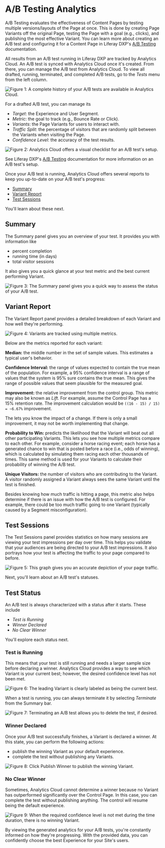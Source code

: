 # A/B Testing Analytics

A/B Testing evaluates the effectiveness of Content Pages by testing multiple
versions/layouts of the Page at once. This is done by creating Page Variants off
the original Page, testing the Page with a goal (e.g., clicks), and publishing
the most effective Variant. You can learn more about creating an A/B test and
configuring it for a Content Page in Liferay DXP's
[A/B Testing](/docs/7-2/user/-/knowledge_base/u/a-b-testing) documentation.

All results from an A/B test running in Liferay DXP are tracked by Analytics
Cloud. An A/B test is synced with Analytics Cloud once it's created. From there,
you can manage the A/B test from Analytics Cloud. To view all drafted, running,
terminated, and completed A/B tests, go to the *Tests* menu from the left
column.

![Figure 1: A complete history of your A/B tests are available in Analytics Cloud.](../../images/ab-test-view.png)

For a drafted A/B test, you can manage its

- *Target*: the Experience and User Segment.
- *Metric*: the goal to track (e.g., Bounce Rate or Click).
- *Variants*: the Page Variants for users to interact with.
- *Traffic Split*: the percentage of visitors that are randomly split between
  the Variants when visiting the Page.
- *Confidence Level*: the accuracy of the test results.

![Figure 2: Analytics Cloud offers a visual checklist for an A/B test's setup.](../../images/ab-test-draft-setup.png)

See Liferay DXP's [A/B Testing](/docs/7-2/user/-/knowledge_base/u/a-b-testing)
documentation for more information on an A/B test's setup.

Once your A/B test is running, Analytics Cloud offers several reports to keep
you up-to-date on your A/B test's progress:

- [Summary](#summary)
- [Variant Report](#variant-report)
- [Test Sessions](#test-sessions)

You'll learn about these next.

## Summary

The Summary panel gives you an overview of your test. It provides you with
information like

- percent completion
- running time (in days)
- total visitor sessions

It also gives you a quick glance at your test metric and the best current
performing Variant.

![Figure 3: The Summary panel gives you a quick way to assess the status of your A/B test.](../../images/ab-test-summary.png)

## Variant Report

The Variant Report panel provides a detailed breakdown of each Variant and how
well they're performing.

![Figure 4: Variants are tracked using multiple metrics.](../../images/ab-test-variant-report.png)

Below are the metrics reported for each variant:

**Median:** the middle number in the set of sample values. This estimates a
typical user's behavior.

**Confidence Interval:** the range of values expected to contain the true mean
of the population. For example, a 95% confidence interval is a range of values
that the system is 95% sure contains the true mean. This gives the range of
possible values that seem plausible for the measured goal.

**Improvement:** the relative improvement from the control group. This metric
may also be known as *Lift*. For example, assume the Control Page has a 15%
retention rate. The improvement calculation would be `((16 - 15) / 15) = ~6.67%`
improvement.

The lets you know the impact of a change. If there is only a small improvement,
it may not be worth implementing that change.

**Probability to Win:** predicts the likelihood that the Variant will beat out
all other participating Variants. This lets you see how multiple metrics compare
to each other. For example, consider a horse racing event; each horse has a
generated chance to win that is posted before a race (i.e., odds of winning),
which is calculated by simulating them racing each other thousands of times.
This same method is used for your Variants to calculate their probability of
winning the A/B test.

**Unique Visitors:** the number of visitors who are contributing to the
Variant. A visitor randomly assigned a Variant always sees the same Variant
until the test is finished.

Besides knowing how much traffic is hitting a page, this metric also helps
determine if there is an issue with how the A/B test is configured. For example,
there could be too much traffic going to one Variant (typically caused by a
Segment misconfiguration).

## Test Sessions

The Test Sessions panel provides statistics on how many sessions are viewing
your test impressions per day over time. This helps you validate that your
audiences are being directed to your A/B test impressions. It also portrays how
your test is affecting the traffic to your page compared to before.

![Figure 5: This graph gives you an accurate depiction of your page traffic.](../../images/ab-test-sessions.png)

Next, you'll learn about an A/B test's statuses.

## Test Status

An A/B test is always characterized with a status after it starts. These include

- *Test is Running*
- *Winner Declared*
- *No Clear Winner*

You'll explore each status next.

### Test is Running

This means that your test is still running and needs a larger sample size before
declaring a winner. Analytics Cloud provides a way to see which Variant is your
current best; however, the desired confidence level has not been met.

![Figure 6: The leading Variant is clearly labeled as being the current best.](../../images/ab-test-current-best.png)

When a test is running, you can always terminate it by selecting *Terminate*
from the Summary bar.

![Figure 7: Terminating an A/B test allows you to delete the test, if desired.](../../images/ab-test-terminate.png)

### Winner Declared

Once your A/B test successfully finishes, a Variant is declared a winner. At
this state, you can perform the following actions:

- publish the winning Variant as your default experience. 
- complete the test without publishing any Variants.

![Figure 8: Click *Publish Winner* to publish the winning Variant.](../../images/ab-test-winner-declared.png)

### No Clear Winner

Sometimes, Analytics Cloud cannot determine a winner because no Variant has
outperformed significantly over the Control Page. In this case, you can complete
the test without publishing anything. The control will resume being the default
experience.

![Figure 9: When the required confidence level is not met during the time duration, there is no winning Variant.](../../images/ab-test-no-winner.png)

By viewing the generated analytics for your A/B tests, you're constantly
informed on how they're progressing. With the provided data, you can confidently
choose the best Experience for your Site's users.
